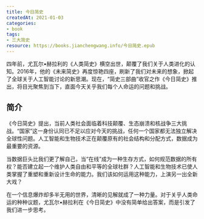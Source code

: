 ```yaml
---
title: 今日简史
createdAt: 2021-01-03
categories: 
- book
tags: 
- 三大简史
resource: https://books.jianchengwang.info/今日简史.epub
---
```


 四年前，尤瓦尔•赫拉利的《人类简史》横空出世，颠覆了我们关于人类进化的认知。2016年，他的《未来简史》再度惊艳四座，刷新了我们对未来的想象，掀起了全球关于人工智能讨论的新思潮。现在，“简史三部曲”收官之作《今日简史》推出，将目光聚焦到当下，直面今天关乎我们每个人命运的问题和挑战。

<!--more-->

## 简介

《今日简史》提出，当前人类社会面临着科技颠覆、生态崩溃和核战争三大挑战。“国家”这一身份认同已不足以应对今天的挑战，任何一个国家都无法独立解决全球性问题。人工智能和生物技术正在颠覆原有的社会结构和分配方式，数据成为最重要的资源。

当数据巨头比我们更了解自己，当“在线”成为一种生存方式，如何规范数据的所有权？能否建立起一个维护人类自由和平等的全球社群？人工智能和生物技术已使人类掌握了重塑和重新设计生命的能力。我们该如何运用这种能力，上演另一出全新大戏？

在一个信息爆炸却多半无用的世界，清晰的见解就成了一种力量。对于关乎人类命运的种种议题，尤瓦尔•赫拉利在《今日简史》中没有简单给出答案，而是引发了我们进一步思考。

